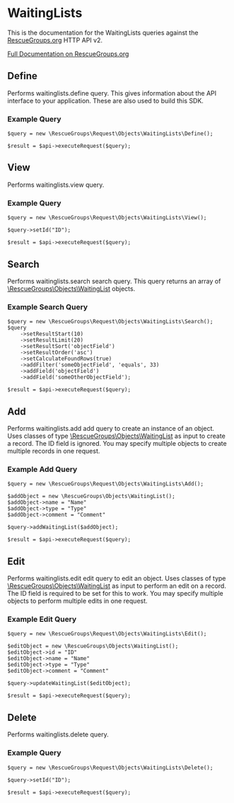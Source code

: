 # WaitingLists

This is the documentation for the WaitingLists queries against the [RescueGroups.org](https://www.rescuegroups.org/) HTTP API v2.

[Full Documentation on RescueGroups.org](https://userguide.rescuegroups.org/display/APIDG/Object+definitions#Objectdefinitions-waitinglists)

## Define
Performs waitinglists.define query. This gives information about the API interface to your application. These are also used to build this SDK.

### Example Query

    $query = new \RescueGroups\Request\Objects\WaitingLists\Define();

    $result = $api->executeRequest($query);
## View
Performs waitinglists.view query.

### Example Query

    $query = new \RescueGroups\Request\Objects\WaitingLists\View();

    $query->setId("ID");

    $result = $api->executeRequest($query);

## Search
Performs waitinglists.search search query. This query returns an array of [\RescueGroups\Objects\WaitingList](../../../src/Objects/WaitingList.php) objects.

### Example Search Query

    $query = new \RescueGroups\Request\Objects\WaitingLists\Search();
    $query
        ->setResultStart(10)
        ->setResultLimit(20)
        ->setResultSort('objectField')
        ->setResultOrder('asc')
        ->setCalculateFoundRows(true)
        ->addFilter('someObjectField', 'equals', 33)
        ->addField('objectField')
        ->addField('someOtherObjectField');

    $result = $api->executeRequest($query);
## Add
Performs waitinglists.add add query to create an instance of an object. Uses classes of type [\RescueGroups\Objects\WaitingList](../../../src/Objects/WaitingList.php) as input to create a record. The ID field is ignored. You may specify multiple objects to create multiple records in one request.

### Example Add Query

    $query = new \RescueGroups\Request\Objects\WaitingLists\Add();

    $addObject = new \RescueGroups\Objects\WaitingList();
    $addObject->name = "Name"
    $addObject->type = "Type"
    $addObject->comment = "Comment"

    $query->addWaitingList($addObject);

    $result = $api->executeRequest($query);
## Edit
Performs waitinglists.edit edit query to edit an object. Uses classes of type [\RescueGroups\Objects\WaitingList](../../../src/Objects/WaitingList.php) as input to perform an edit on a record. The ID field is required to be set for this to work. You may specify multiple objects to perform multiple edits in one request.

### Example Edit Query

    $query = new \RescueGroups\Request\Objects\WaitingLists\Edit();

    $editObject = new \RescueGroups\Objects\WaitingList();
    $editObject->id = "ID"
    $editObject->name = "Name"
    $editObject->type = "Type"
    $editObject->comment = "Comment"

    $query->updateWaitingList($editObject);

    $result = $api->executeRequest($query);
## Delete
Performs waitinglists.delete query.

### Example Query

    $query = new \RescueGroups\Request\Objects\WaitingLists\Delete();

    $query->setId("ID");

    $result = $api->executeRequest($query);

